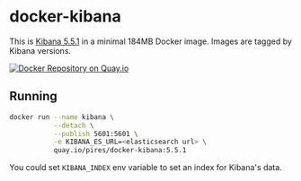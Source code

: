 # docker-kibana

This is [Kibana 5.5.1](https://github.com/elastic/kibana) in a minimal 184MB Docker image. Images are tagged by Kibana versions.

[![Docker Repository on Quay.io](https://quay.io/repository/pires/docker-kibana/status "Docker Repository on Quay.io")](https://quay.io/repository/pires/docker-kibana)

## Running

```sh
docker run --name kibana \
           --detach \
           --publish 5601:5601 \
           -e KIBANA_ES_URL=<elasticsearch url> \
           quay.io/pires/docker-kibana:5.5.1
```

You could set `KIBANA_INDEX` env variable to set an index for Kibana's data.
